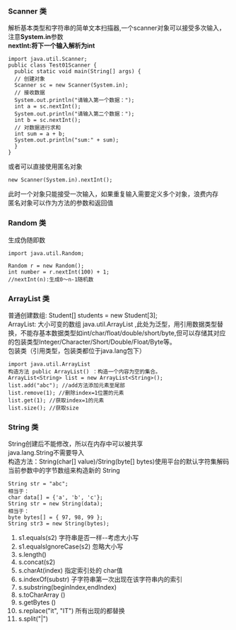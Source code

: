 ### Scanner 类
解析基本类型和字符串的简单文本扫描器,一个scanner对象可以接受多次输入，注意**System.in**参数  
**nextInt:将下一个输入解析为int**
```
import java.util.Scanner;
public class Test01Scanner {
  public static void main(String[] args) {
  // 创建对象
  Scanner sc = new Scanner(System.in);
  // 接收数据
  System.out.println("请输入第一个数据：");
  int a = sc.nextInt();
  System.out.println("请输入第二个数据：");
  int b = sc.nextInt();
  // 对数据进行求和
  int sum = a + b;
  System.out.println("sum:" + sum);
  }
}
```
或者可以直接使用匿名对象  
```
new Scanner(System.in).nextInt();
```
此时一个对象只能接受一次输入，如果重复输入需要定义多个对象，浪费内存  
匿名对象可以作为方法的参数和返回值  
### Random 类
生成伪随即数
```
import java.util.Random;

Random r = new Random();
int number = r.nextInt(100) + 1;
//nextInt(n):生成0～n-1随机数
```
### ArrayList 类
普通创建数组: Student[] students = new Student[3];  
ArrayList: 大小可变的数组  java.util.ArrayList <E>,此处<E>为泛型，用引用数据类型替换，不能存基本数据类型如int/char/float/double/short/byte,但可以存储其对应的包装类型Integer/Character/Short/Double/Float/Byte等。  
包装类（引用类型，包装类都位于java.lang包下）  
```
import java.util.ArrayList
构造方法 public ArrayList() ：构造一个内容为空的集合。
ArrayList<String> list = new ArrayList<String>();
list.add("abc"); //add方法添加元素至尾部
list.remove(1); //删除index=1位置的元素
list.get(1); //获取index=1的元素
list.size(); //获取size
```
### String 类
String创建后不能修改，所以在内存中可以被共享  
java.lang.String不需要导入   
构造方法：String(char[] value)/String(byte[] bytes)使用平台的默认字符集解码当前参数中的字节数组来构造新的
String    
```
String str = "abc";
相当于：
char data[] = {'a', 'b', 'c'};
String str = new String(data);
相当于：
byte bytes[] = { 97, 98, 99 };
String str3 = new String(bytes);
```
1. s1.equals(s2) 字符串是否一样--考虑大小写
2. s1.equalsIgnoreCase(s2) 忽略大小写
3. s.length()
4. s.concat(s2)
5. s.charAt(index) 指定索引处的 char值
6. s.indexOf(substr) 子字符串第一次出现在该字符串内的索引
7. s.substring(beginIndex,endIndex)
8. s.toCharArray ()
9. s.getBytes ()
10. s.replace("it", "IT") 所有出现的都替换
11. s.split("|")

